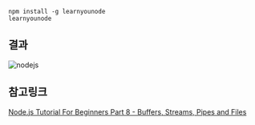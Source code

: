 ```
npm install -g learnyounode
learnyounode
```

## 결과

![nodejs](https://user-images.githubusercontent.com/38929712/123634490-77489f80-d855-11eb-8cd2-733a841fd639.png)


## 참고링크
[Node.js Tutorial For Beginners Part 8 - Buffers, Streams, Pipes and Files](https://youtu.be/8Vmvsn5JhVY)
